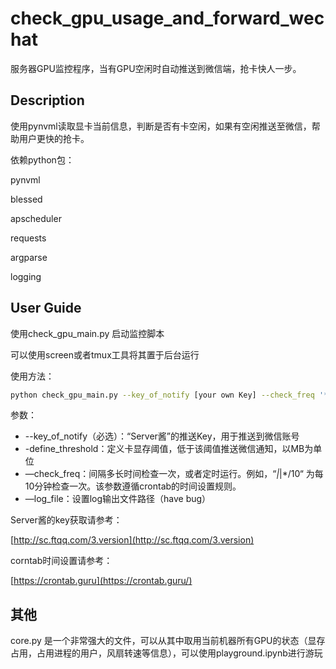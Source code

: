 # check_gpu_usage_and_forward_wechat
服务器GPU监控程序，当有GPU空闲时自动推送到微信端，抢卡快人一步。

## Description

使用pynvml读取显卡当前信息，判断是否有卡空闲，如果有空闲推送至微信，帮助用户更快的抢卡。

依赖python包：

pynvml

blessed

apscheduler

requests

argparse

logging

## User Guide

使用check_gpu_main.py 启动监控脚本

可以使用screen或者tmux工具将其置于后台运行

使用方法：

```bash
python check_gpu_main.py --key_of_notify [your own Key] --check_freq '*|*|*/1'
```

参数：

- --key_of_notify（必选）：“Server酱”的推送Key，用于推送到微信账号
- -define_threshold：定义卡显存阈值，低于该阈值推送微信通知，以MB为单位
- —check_freq：间隔多长时间检查一次，或者定时运行。例如，“*|*|*/10“ 为每10分钟检查一次。该参数遵循crontab的时间设置规则。
- —log_file：设置log输出文件路径（have bug）

Server酱的key获取请参考：

[http://sc.ftqq.com/3.version](http://sc.ftqq.com/3.version)

corntab时间设置请参考：

[https://crontab.guru](https://crontab.guru/)

## 其他

core.py 是一个非常强大的文件，可以从其中取用当前机器所有GPU的状态（显存占用，占用进程的用户，风扇转速等信息），可以使用playground.ipynb进行游玩
